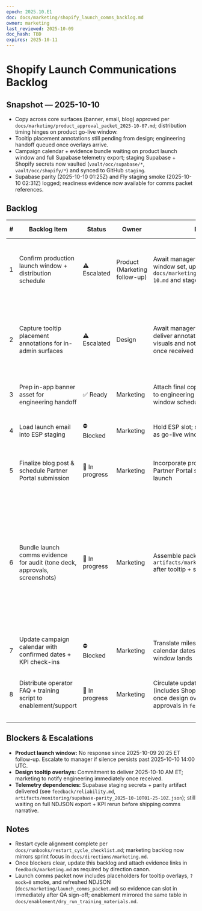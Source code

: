```yaml
---
epoch: 2025.10.E1
doc: docs/marketing/shopify_launch_comms_backlog.md
owner: marketing
last_reviewed: 2025-10-09
doc_hash: TBD
expires: 2025-10-11
---
```

# Shopify Launch Communications Backlog

## Snapshot — 2025-10-10
- Copy across core surfaces (banner, email, blog) approved per `docs/marketing/product_approval_packet_2025-10-07.md`; distribution timing hinges on product go-live window.
- Tooltip placement annotations still pending from design; engineering handoff queued once overlays arrive.
- Campaign calendar + evidence bundle waiting on product launch window and full Supabase telemetry export; staging Supabase + Shopify secrets now vaulted (`vault/occ/supabase/*`, `vault/occ/shopify/*`) and synced to GitHub `staging`.
- Supabase parity (2025-10-10 01:25Z) and Fly staging smoke (2025-10-10 02:31Z) logged; readiness evidence now available for comms packet references.

## Backlog
| # | Backlog Item | Status | Owner | Next Action | Evidence | Blockers / Notes | Last Updated (UTC) |
|---|--------------|--------|-------|-------------|----------|------------------|--------------------|
| 1 | Confirm production launch window + distribution schedule | ⚠️ Escalated | Product (Marketing follow-up) | Await manager escalation outcome; once window set, update `docs/marketing/campaign_calendar_2025-10.md` and stage ESP send | `docs/marketing/launch_timeline_playbook.md` | Escalated to manager at 2025-10-10 14:00 UTC due to continued silence; awaiting response | 2025-10-09T21:32:56Z |
| 2 | Capture tooltip placement annotations for in-admin surfaces | ⚠️ Escalated | Design | Await manager escalation outcome; deliver annotated overlays + modal visuals and notify engineering within 2h once received | `docs/marketing/tooltip_placement_request_2025-10-07.md` | Escalated to manager at 2025-10-10 14:00 UTC; pinged design in `#occ-design` at 2025-10-10 18:42 UTC—waiting on overlays/visuals | 2025-10-10T18:42:00Z |
| 3 | Prep in-app banner asset for engineering handoff | ✅ Ready | Marketing | Attach final copy + placement guidance to engineering ticket once launch window scheduled | `docs/marketing/product_approval_packet_2025-10-07.md#banner` | Awaiting tooltip placements + launch window to time release | 2025-10-09T21:11:40Z |
| 4 | Load launch email into ESP staging | ⛔ Blocked | Marketing | Hold ESP slot; stage send + QA as soon as go-live window confirmed | `docs/marketing/product_approval_packet_2025-10-07.md#email` | Distribution timing + CTA confirmation tied to product launch decision | 2025-10-09T21:11:40Z |
| 5 | Finalize blog post & schedule Partner Portal submission | 🚧 In progress | Marketing | Incorporate product CTA redlines; queue Partner Portal submission 5 days before launch | `docs/marketing/launch_comms_packet.md#3.-production-launch-communications` | Need go-live date and CTA confirmation before publishing | 2025-10-09T21:11:40Z |
| 6 | Bundle launch comms evidence for audit (tone deck, approvals, screenshots) | 🚧 In progress | Marketing | Assemble package under `artifacts/marketing/launch/2025-10-PT` after tooltip + schedule lock | `feedback/marketing.md`, `artifacts/monitoring/supabase-parity_2025-10-10T01-25-10Z.json`, `artifacts/monitoring/supabase-sync-summary-latest.json`, `artifacts/monitoring/synthetic-check-2025-10-10T02-31-11.417Z.json` | Supabase parity + staging smoke captured; awaiting full NDJSON export + launch window before packaging. Pinged reliability in `#occ-reliability` at 2025-10-10 19:05 UTC for NDJSON + sustained synthetic evidence | 2025-10-10T19:05:00Z |
| 7 | Update campaign calendar with confirmed dates + KPI check-ins | ⛔ Blocked | Marketing | Translate milestone placeholders to calendar dates immediately after launch window lands | `docs/marketing/campaign_calendar_2025-10.md` | Dependent on product providing go-live timeline | 2025-10-09T21:11:40Z |
| 8 | Distribute operator FAQ + training script to enablement/support | 🚧 In progress | Marketing | Circulate updated FAQ + training script (includes Shopify rate-limit snippet) once design overlays land; attach approvals in `feedback/marketing.md` | `docs/marketing/launch_faq.md`, `docs/marketing/support_training_script_2025-10-16.md`, `docs/enablement/job_aids/shopify_sync_rate_limit_coaching.md` | Staging credentials delivered; still waiting on design tooltip overlays before final handoff | 2025-10-10T02:35:00Z |

## Blockers & Escalations
- **Product launch window:** No response since 2025-10-09 20:25 ET follow-up. Escalate to manager if silence persists past 2025-10-10 14:00 UTC.
- **Design tooltip overlays:** Commitment to deliver 2025-10-10 AM ET; marketing to notify engineering immediately once received.
- **Telemetry dependencies:** Supabase staging secrets + parity artifact delivered (see `feedback/reliability.md`, `artifacts/monitoring/supabase-parity_2025-10-10T01-25-10Z.json`); still waiting on full NDJSON export + KPI rerun before shipping comms narrative.

## Notes
- Restart cycle alignment complete per `docs/runbooks/restart_cycle_checklist.md`; marketing backlog now mirrors sprint focus in `docs/directions/marketing.md`.
- Once blockers clear, update this backlog and attach evidence links in `feedback/marketing.md` as required by direction canon.
- Launch comms packet now includes placeholders for tooltip overlays, `?mock=0` smoke, and refreshed NDJSON (`docs/marketing/launch_comms_packet.md`) so evidence can slot in immediately after QA sign-off; enablement mirrored the same table in `docs/enablement/dry_run_training_materials.md`.
